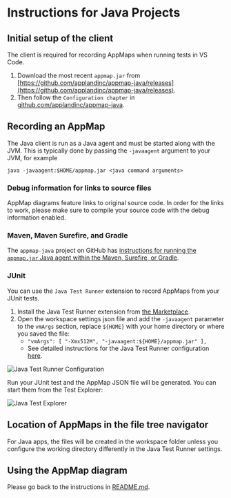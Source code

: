# Instructions for Java Projects

## Initial setup of the client

The client is required for recording AppMaps when running tests in VS Code.

1. Download the most recent `appmap.jar` from [https://github.com/applandinc/appmap-java/releases](https://github.com/applandinc/appmap-java/releases). 
2. Then follow the `Configuration chapter` in [github.com/applandinc/appmap-java](https://github.com/applandinc/appmap-java#configuration).

## Recording an AppMap

The Java client is run as a Java agent and must be started along with the JVM. This is typically done by passing the `-javaagent` argument to your JVM, for example

`java -javaagent:$HOME/appmap.jar <java command arguments>`


### Debug information for links to source files

AppMap diagrams feature links to original source code. In order for the links to work, please make sure to compile your source code with the debug information enabled.

### Maven, Maven Surefire, and Gradle

The `appmap-java` project on GitHub has [instructions for running the `appmap.jar` Java agent within the Maven, Surefire, or Gradle](https://github.com/applandinc/appmap-java/blob/master/README.md#other-examples).


### JUnit
You can use the `Java Test Runner` extension to record AppMaps from your JUnit tests.

1. Install the Java Test Runner extension from [the Marketplace](https://marketplace.visualstudio.com/items?itemName=vscjava.vscode-java-test).
2. Open the workspace settings json file and add the `-javaagent` parameter to the `vmArgs` section, replace `${HOME}` with your home directory or where you saved the file:
    - `"vmArgs": [ "-Xmx512M", "-javaagent:${HOME}/appmap.jar" ],`
    - See detailed instructions for the Java Test Runner configuration [here](https://github.com/Microsoft/vscode-java-test/wiki/Run-with-Configuration).

![Java Test Runner Configuration](https://vscode-appmap.s3.us-east-2.amazonaws.com/media/005.png?versionId=yBvzm0XKlb5QdXnHTCI8YKTozjI_dtb5 "Java Test Runner Configuration")

Run your JUnit test and the AppMap JSON file will be generated. You can start them from the Test Explorer:

![Java Test Explorer](https://vscode-appmap.s3.us-east-2.amazonaws.com/media/006.png?versionId=ujpckKP34dou4TklX3d9j_XkWv_5axs1 "Java Test Explorer")


## Location of AppMaps in the file tree navigator

For Java apps, the files will be created in the workspace folder unless you configure the working directory differently in the Java Test Runner settings.


## Using the AppMap diagram

Please go back to the instructions in [README.md](../README.md#using-the-appmap-diagram "README").
